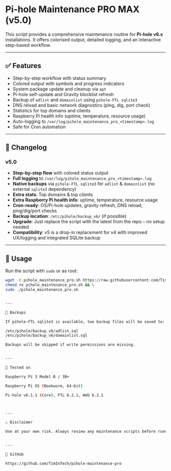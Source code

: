# Pi-hole Maintenance PRO MAX (v5.0)

This script provides a comprehensive maintenance routine for **Pi-hole v6.x** installations. It offers colorised output, detailed logging, and an interactive step-based workflow.

---

## ✅ Features

- Step-by-step workflow with status summary
- Colored output with symbols and progress indicators
- System package update and cleanup via `apt`
- Pi-hole self-update and Gravity blocklist refresh
- Backup of `adlist` and `domainlist` using `pihole-FTL sqlite3`
- DNS reload and basic network diagnostics (ping, dig, port check)
- Statistics for top domains and clients
- Raspberry Pi health info (uptime, temperature, resource usage)
- Auto-logging to `/var/log/pihole_maintenance_pro_<timestamp>.log`
- Safe for Cron automation

---

## 📜 Changelog

### v5.0
- **Step-by-step flow** with colored status output  
- **Full logging** to `/var/log/pihole_maintenance_pro_<timestamp>.log`  
- **Native backups** via `pihole-FTL sqlite3` for `adlist` & `domainlist` (no external `sqlite3` dependency)  
- **Extra stats**: Top domains & top clients  
- **Extra Raspberry Pi health info**: uptime, temperature, resource usage  
- **Cron-ready**: OS/Pi-hole updates, gravity refresh, DNS reload, ping/dig/port checks  
- **Backup location**: `/etc/pihole/backup_v6/` (if possible)  
- **Upgrade**: Just replace the script with the latest from the repo – no setup needed  
- **Compatibility**: v5 is a drop-in replacement for v4 with improved UX/logging and integrated SQLite backup

---

## 🔧 Usage

Run the script with `sudo` or as root:

```bash
wget -O pihole_maintenance_pro.sh https://raw.githubusercontent.com/TimInTech/pihole-maintenance-pro/main/pihole_maintenance_pro.sh && \
chmod +x pihole_maintenance_pro.sh && \
sudo ./pihole_maintenance_pro.sh


---

📁 Backups

If pihole-FTL sqlite3 is available, two backup files will be saved to:

/etc/pihole/backup_v6/adlist.sql
/etc/pihole/backup_v6/domainlist.sql

Backups will be skipped if write permissions are missing.


---

🧪 Tested on

Raspberry Pi 3 Model B / 3B+

Raspberry Pi OS (Bookworm, 64-bit)

Pi-hole v6.1.1 (Core), FTL 6.2.1, Web 6.2.1



---

⚠️ Disclaimer

Use at your own risk. Always review any maintenance scripts before running them on production systems.


---

📎 GitHub

https://github.com/TimInTech/pihole-maintenance-pro

